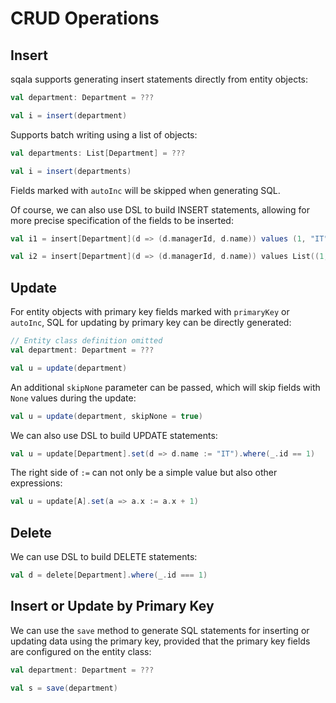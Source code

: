 # CRUD Operations

## Insert

sqala supports generating insert statements directly from entity objects:

```scala
val department: Department = ???

val i = insert(department)
```

Supports batch writing using a list of objects:

```scala
val departments: List[Department] = ???

val i = insert(departments)
```

Fields marked with `autoInc` will be skipped when generating SQL.

Of course, we can also use DSL to build INSERT statements, allowing for more precise specification of the fields to be inserted:

```scala
val i1 = insert[Department](d => (d.managerId, d.name)) values (1, "IT")

val i2 = insert[Department](d => (d.managerId, d.name)) values List((1, "IT"), (2, "Legal"))
```

## Update

For entity objects with primary key fields marked with `primaryKey` or `autoInc`, SQL for updating by primary key can be directly generated:

```scala
// Entity class definition omitted
val department: Department = ???

val u = update(department)
```

An additional `skipNone` parameter can be passed, which will skip fields with `None` values during the update:

```scala
val u = update(department, skipNone = true)
```

We can also use DSL to build UPDATE statements:

```scala
val u = update[Department].set(d => d.name := "IT").where(_.id == 1)
```

The right side of `:=` can not only be a simple value but also other expressions:

```scala
val u = update[A].set(a => a.x := a.x + 1)
```

## Delete

We can use DSL to build DELETE statements:

```scala
val d = delete[Department].where(_.id === 1)
```

## Insert or Update by Primary Key

We can use the `save` method to generate SQL statements for inserting or updating data using the primary key, provided that the primary key fields are configured on the entity class:

```scala
val department: Department = ???

val s = save(department)
```